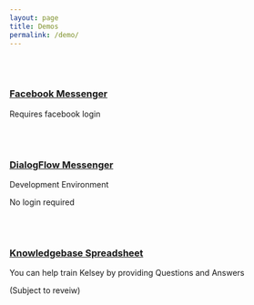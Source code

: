 ```yaml
---
layout: page
title: Demos
permalink: /demo/
---
```


<br /><br />


### [Facebook Messenger](https://m.me/OkakiHealth)
Requires facebook login

<br /><br />

### [DialogFlow Messenger](../dfmd-demo/)
Development Environment

No login required

<br /><br />
### [Knowledgebase Spreadsheet](../kb/)
You can help train Kelsey by providing Questions and Answers

(Subject to reveiw)